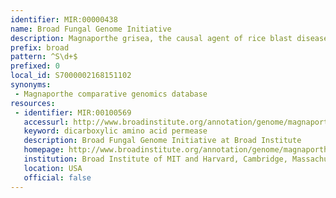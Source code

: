 ```yaml
---
identifier: MIR:00000438
name: Broad Fungal Genome Initiative
description: Magnaporthe grisea, the causal agent of rice blast disease, is one of the most devasting threats to food security worldwide and is a model organism for studying fungal phytopathogenicity and host-parasite interactions. The Magnaporthe comparative genomics database provides accesses to multiple fungal genomes from the Magnaporthaceae family to facilitate the comparative analysis. As part of the Broad Fungal Genome Initiative, the Magnaporthe comparative project includes the finished M. oryzae (formerly M. grisea) genome, as well as the draft assemblies of Gaeumannomyces graminis var. tritici and M. poae.
prefix: broad
pattern: ^S\d+$
prefixed: 0
local_id: S7000002168151102
synonyms:
 - Magnaporthe comparative genomics database
resources:
 - identifier: MIR:00100569
   accessurl: http://www.broadinstitute.org/annotation/genome/magnaporthe_grisea/GeneDetails.html?sp=${lid}
   keyword: dicarboxylic amino acid permease
   description: Broad Fungal Genome Initiative at Broad Institute
   homepage: http://www.broadinstitute.org/annotation/genome/magnaporthe_grisea/
   institution: Broad Institute of MIT and Harvard, Cambridge, Massachuchetts
   location: USA
   official: false
---
```

